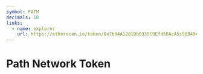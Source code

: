 ```yaml
---
symbol: PATH
decimals: 18
links:
  - name: explorer
    url: https://etherscan.io/token/0x7b94A1281Db0335C9Efd68AcA5c98B494d775C70
---
```


# Path Network Token
